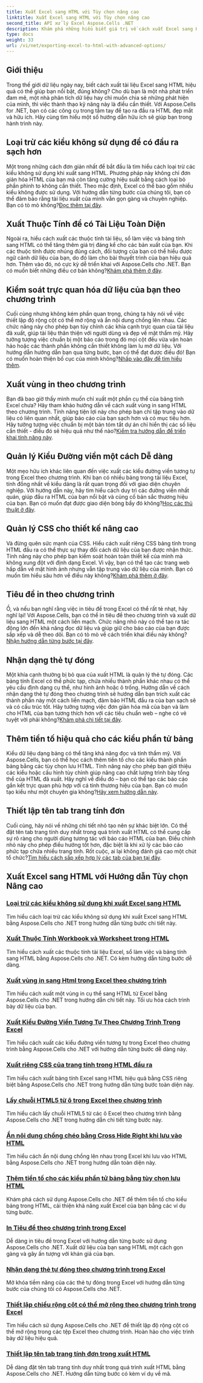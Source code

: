 ```yaml
---
title: Xuất Excel sang HTML với Tùy chọn nâng cao
linktitle: Xuất Excel sang HTML với Tùy chọn nâng cao
second_title: API xử lý Excel Aspose.Cells .NET
description: Khám phá những hiểu biết giá trị về cách xuất Excel sang HTML bằng Aspose.Cells cho .NET thông qua các hướng dẫn chi tiết về nhiều tùy chọn nâng cao, giúp cải thiện khả năng xuất tài liệu của bạn.
type: docs
weight: 33
url: /vi/net/exporting-excel-to-html-with-advanced-options/
---
```

## Giới thiệu

Trong thế giới dữ liệu ngày nay, biết cách xuất tài liệu Excel sang HTML hiệu quả có thể giúp bạn nổi bật, đúng không? Cho dù bạn là một nhà phát triển đam mê, một nhà phân tích dữ liệu hay chỉ muốn chia sẻ những phát hiện của mình, thì việc thành thạo kỹ năng này là điều cần thiết. Với Aspose.Cells for .NET, bạn có các công cụ trong tầm tay để tạo ra đầu ra HTML đẹp mắt và hữu ích. Hãy cùng tìm hiểu một số hướng dẫn hữu ích sẽ giúp bạn trong hành trình này.

## Loại trừ các kiểu không sử dụng để có đầu ra sạch hơn

Một trong những cách đơn giản nhất để bắt đầu là tìm hiểu cách loại trừ các kiểu không sử dụng khi xuất sang HTML. Phương pháp này không chỉ đơn giản hóa HTML của bạn mà còn tăng cường hiệu suất bằng cách loại bỏ phần phình to không cần thiết. Theo mặc định, Excel có thể bao gồm nhiều kiểu không được sử dụng. Với hướng dẫn từng bước của chúng tôi, bạn có thể đảm bảo rằng tài liệu xuất của mình vẫn gọn gàng và chuyên nghiệp. Bạn có tò mò không?[Đọc thêm tại đây](./excluding-unused-styles/).

## Xuất Thuộc Tính để có Tài Liệu Toàn Diện

 Ngoài ra, hiểu cách xuất các thuộc tính tài liệu, sổ làm việc và bảng tính sang HTML có thể tăng thêm giá trị đáng kể cho các bản xuất của bạn. Khi các thuộc tính được nhúng đúng cách, đối tượng của bạn có thể hiểu được ngữ cảnh dữ liệu của bạn, do đó làm cho bài thuyết trình của bạn hiệu quả hơn. Thêm vào đó, nó cực kỳ dễ triển khai với Aspose.Cells cho .NET. Bạn có muốn biết những điều cơ bản không?[Khám phá thêm ở đây](./exporting-document-workbook-and-worksheet-properties/).

## Kiểm soát trực quan hóa dữ liệu của bạn theo chương trình

Cuối cùng nhưng không kém phần quan trọng, chúng ta hãy nói về việc thiết lập độ rộng cột có thể mở rộng và ẩn nội dung chồng lên nhau. Các chức năng này cho phép bạn tùy chỉnh các khía cạnh trực quan của tài liệu đã xuất, giúp tài liệu thân thiện với người dùng và đẹp về mặt thẩm mỹ. Hãy tưởng tượng việc chuẩn bị một báo cáo trong đó mọi cột đều vừa vặn hoàn hảo hoặc các thành phần không cần thiết không làm lu mờ dữ liệu. Với hướng dẫn hướng dẫn bạn qua từng bước, bạn có thể đạt được điều đó! Bạn có muốn hoàn thiện bố cục của mình không?[Nhấp vào đây để tìm hiểu thêm](./setting-scalable-column-width/).

## Xuất vùng in theo chương trình

 Bạn đã bao giờ thấy mình muốn chỉ xuất một phần cụ thể của bảng tính Excel chưa? Hãy tham khảo hướng dẫn về cách xuất vùng in sang HTML theo chương trình. Tính năng tiện lợi này cho phép bạn chỉ tập trung vào dữ liệu có liên quan nhất, giúp báo cáo của bạn sạch hơn và có mục tiêu hơn. Hãy tưởng tượng việc chuẩn bị một bản tóm tắt dự án chỉ hiển thị các số liệu cần thiết - điều đó sẽ hiệu quả như thế nào?[Kiểm tra hướng dẫn để triển khai tính năng này](./exporting-print-area/).

## Quản lý Kiểu Đường viền một cách Dễ dàng

 Một mẹo hữu ích khác liên quan đến việc xuất các kiểu đường viền tương tự trong Excel theo chương trình. Khi bạn có nhiều bảng trong tài liệu Excel, tính đồng nhất về kiểu dáng là rất quan trọng đối với giao diện chuyên nghiệp. Với hướng dẫn này, hãy tìm hiểu cách duy trì các đường viền nhất quán, giúp đầu ra HTML của bạn nổi bật và củng cố bản sắc thương hiệu của bạn. Bạn có muốn đạt được giao diện bóng bẩy đó không?[Học các thủ thuật ở đây](./exporting-similar-border-style/).

## Quản lý CSS cho thiết kế nâng cao

 Và đừng quên sức mạnh của CSS. Hiểu cách xuất riêng CSS bảng tính trong HTML đầu ra có thể thực sự thay đổi cách dữ liệu của bạn được nhận thức. Tính năng này cho phép bạn kiểm soát hoàn toàn thiết kế của mình mà không xung đột với định dạng Excel. Vì vậy, bạn có thể tạo các trang web hấp dẫn về mặt hình ảnh nhưng vẫn tập trung vào dữ liệu của mình. Bạn có muốn tìm hiểu sâu hơn về điều này không?[Khám phá thêm ở đây](./exporting-worksheet-css-separately/).

## Tiêu đề in theo chương trình

Ồ, và nếu bạn nghĩ rằng việc in tiêu đề trong Excel có thể rất tẻ nhạt, hãy nghĩ lại! Với Aspose.Cells, bạn có thể in tiêu đề theo chương trình và xuất dữ liệu sang HTML một cách liền mạch. Chức năng nhỏ này có thể tạo ra tác động lớn đến khả năng đọc dữ liệu và giúp giữ cho báo cáo của bạn được sắp xếp và dễ theo dõi. Bạn có tò mò về cách triển khai điều này không?[Nhận hướng dẫn từng bước tại đây](./printing-headings/).

## Nhận dạng thẻ tự đóng

 Một khía cạnh thường bị bỏ qua của xuất HTML là quản lý thẻ tự đóng. Các bảng tính Excel có thể phức tạp, chứa nhiều thành phần khác nhau có thể yêu cầu định dạng cụ thể, như hình ảnh hoặc ô trống. Hướng dẫn về cách nhận dạng thẻ tự đóng theo chương trình sẽ hướng dẫn bạn trích xuất các thành phần này một cách liền mạch, đảm bảo HTML đầu ra của bạn sạch sẽ và có cấu trúc tốt. Hãy tưởng tượng việc đơn giản hóa mã của bạn và làm cho HTML của bạn tương thích hơn với các tiêu chuẩn web – nghe có vẻ tuyệt vời phải không?[Khám phá chi tiết tại đây](./recognizing-self-closing-tags/).

## Thêm tiền tố hiệu quả cho các kiểu phần tử bảng

Kiểu dữ liệu dạng bảng có thể tăng khả năng đọc và tính thẩm mỹ. Với Aspose.Cells, bạn có thể học cách thêm tiền tố cho các kiểu thành phần bảng bằng các tùy chọn lưu HTML. Tính năng này cho phép bạn giới thiệu các kiểu hoặc cấu hình tùy chỉnh giúp nâng cao chất lượng trình bày tổng thể của HTML đã xuất. Hãy nghĩ về điều đó – bạn có thể tạo các báo cáo gắn kết trực quan phù hợp với cá tính thương hiệu của bạn. Bạn có muốn tạo kiểu như một chuyên gia không?[Hãy xem hướng dẫn này](./prefixing-table-elements-styles/).

## Thiết lập tên tab trang tính đơn

 Cuối cùng, hãy nói về những chi tiết nhỏ tạo nên sự khác biệt lớn. Có thể đặt tên tab trang tính duy nhất trong quá trình xuất HTML có thể cung cấp sự rõ ràng cho người dùng tương tác với báo cáo HTML của bạn. Điều chỉnh nhỏ này cho phép điều hướng tốt hơn, đặc biệt là khi xử lý các báo cáo phức tạp chứa nhiều trang tính. Rốt cuộc, ai lại không đánh giá cao một chút tổ chức?[Tìm hiểu cách sắp xếp hợp lý các tab của bạn tại đây](./setting-single-sheet-tab-name/).


## Xuất Excel sang HTML với Hướng dẫn Tùy chọn Nâng cao
### [Loại trừ các kiểu không sử dụng khi xuất Excel sang HTML](./excluding-unused-styles/)
Tìm hiểu cách loại trừ các kiểu không sử dụng khi xuất Excel sang HTML bằng Aspose.Cells cho .NET trong hướng dẫn từng bước chi tiết này.
### [Xuất Thuộc Tính Workbook và Worksheet trong HTML](./exporting-document-workbook-and-worksheet-properties/)
Tìm hiểu cách xuất các thuộc tính tài liệu Excel, sổ làm việc và bảng tính sang HTML bằng Aspose.Cells cho .NET. Có kèm hướng dẫn từng bước dễ dàng.
### [Xuất vùng in sang Html trong Excel theo chương trình](./exporting-print-area/)
Tìm hiểu cách xuất một vùng in cụ thể sang HTML từ Excel bằng Aspose.Cells cho .NET trong hướng dẫn chi tiết này. Tối ưu hóa cách trình bày dữ liệu của bạn.
### [Xuất Kiểu Đường Viền Tương Tự Theo Chương Trình Trong Excel](./exporting-similar-border-style/)
Tìm hiểu cách xuất các kiểu đường viền tương tự trong Excel theo chương trình bằng Aspose.Cells cho .NET với hướng dẫn từng bước dễ dàng này.
### [Xuất riêng CSS của trang tính trong HTML đầu ra](./exporting-worksheet-css-separately/)
Tìm hiểu cách xuất bảng tính Excel sang HTML hiệu quả bằng CSS riêng biệt bằng Aspose.Cells cho .NET trong hướng dẫn từng bước toàn diện này.
### [Lấy chuỗi HTML5 từ ô trong Excel theo chương trình](./getting-html5-string-from-cell/)
Tìm hiểu cách lấy chuỗi HTML5 từ các ô Excel theo chương trình bằng Aspose.Cells cho .NET trong hướng dẫn chi tiết từng bước này.
### [Ẩn nội dung chồng chéo bằng Cross Hide Right khi lưu vào HTML](./hiding-overlaid-content-with-cross-hide-right/)
Tìm hiểu cách ẩn nội dung chồng lên nhau trong Excel khi lưu vào HTML bằng Aspose.Cells cho .NET trong hướng dẫn toàn diện này.
### [Thêm tiền tố cho các kiểu phần tử bảng bằng tùy chọn lưu HTML](./prefixing-table-elements-styles/)
Khám phá cách sử dụng Aspose.Cells cho .NET để thêm tiền tố cho kiểu bảng trong HTML, cải thiện khả năng xuất Excel của bạn bằng các ví dụ từng bước.
### [In Tiêu đề theo chương trình trong Excel](./printing-headings/)
Dễ dàng in tiêu đề trong Excel với hướng dẫn từng bước sử dụng Aspose.Cells cho .NET. Xuất dữ liệu của bạn sang HTML một cách gọn gàng và gây ấn tượng với khán giả của bạn.
### [Nhận dạng thẻ tự đóng theo chương trình trong Excel](./recognizing-self-closing-tags/)
Mở khóa tiềm năng của các thẻ tự đóng trong Excel với hướng dẫn từng bước của chúng tôi có Aspose.Cells cho .NET.
### [Thiết lập chiều rộng cột có thể mở rộng theo chương trình trong Excel](./setting-scalable-column-width/)
Tìm hiểu cách sử dụng Aspose.Cells cho .NET để thiết lập độ rộng cột có thể mở rộng trong các tệp Excel theo chương trình. Hoàn hảo cho việc trình bày dữ liệu hiệu quả.
### [Thiết lập tên tab trang tính đơn trong xuất HTML](./setting-single-sheet-tab-name/)
Dễ dàng đặt tên tab trang tính duy nhất trong quá trình xuất HTML bằng Aspose.Cells cho .NET. Hướng dẫn từng bước có kèm ví dụ về mã.